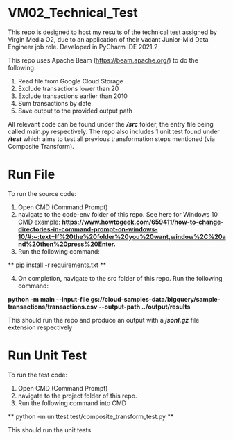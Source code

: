 # VM02_Technical_Test
This repo is designed to host my results of the technical test assigned by Virgin Media O2, due to an application of their vacant Junior-Mid Data Engineer job role. Developed in PyCharm IDE 2021.2

This repo uses Apache Beam (https://beam.apache.org/) to do the following:
1. Read file from Google Cloud Storage
2. Exclude transactions lower than 20 
3. Exclude transactions earlier than 2010
4. Sum transactions by date
5. Save output to the provided output path 

All relevant code can be found under the ***/src*** folder, the entry file being called main.py respectively.
The repo also includes 1 unit test found under ***/test*** which aims to test all previous transformation steps mentioned (via Composite Transform).

# Run File
To run the source code: 
1. Open CMD (Command Prompt)
2. navigate to the code-env folder of this repo. See here for Windows 10 CMD example: **https://www.howtogeek.com/659411/how-to-change-directories-in-command-prompt-on-windows-10/#:~:text=If%20the%20folder%20you%20want,window%2C%20and%20then%20press%20Enter.** 
3. Run the following command: 

** pip install -r requirements.txt **

4. On completion, navigate to the src folder of this repo. Run the following command:

**python -m main --input-file gs://cloud-samples-data/bigquery/sample-transactions/transactions.csv --output-path ../output/results**

This should run the repo and produce an output with a ***jsonl.gz*** file extension respectively


# Run Unit Test
To run the test code: 
1. Open CMD (Command Prompt)
2. navigate to the project folder of this repo. 
3. Run the following command into CMD

** python -m unittest test/composite_transform_test.py ** 

This should run the unit tests